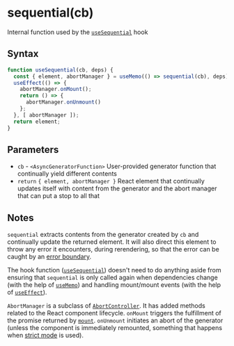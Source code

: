 # sequential(cb)

Internal function used by the [`useSequential`](./useSequential) hook

## Syntax

```js
function useSequential(cb, deps) {
  const { element, abortManager } = useMemo(() => sequential(cb), deps);
  useEffect(() => {
    abortManager.onMount();
    return () => {
      abortManager.onUnmount()
    };
  }, [ abortManager ]);
  return element;
}
```

## Parameters

* `cb` - `<AsyncGeneratorFunction>` User-provided generator function that continually yield different contents
* `return` `{ element, abortManager }` React element that continually updates itself with content from the generator
and the abort manager that can put a stop to all that

## Notes

`sequential` extracts contents from the generator created by `cb` and continually update the returned element.
It will also direct this element to throw any error it encounters, during rerendering, so that the error can be
caught by an [error boundary](https://reactjs.org/docs/error-boundaries.html).

The hook function ([`useSequential`](./useSequential)) doesn't need to do anything
aside from ensuring that `sequential` is only called again when dependencies change (with the help of
[`useMemo`](https://reactjs.org/docs/hooks-reference.html#usememo)) and handling mount/mount events (with the help
of [`useEffect`](https://reactjs.org/docs/hooks-reference.html#useeffect)).

`AbortManager` is a subclass of [`AbortController`](https://developer.mozilla.org/en-US/docs/Web/API/AbortController).
It has added methods related to the React component lifecycle. `onMount` triggers the fulfillment of the promise
returned by [`mount`](./mount.md). `onUnmount` initiates an abort of the generator (unless the component is immediately
remounted, something that happens when [strict mode](https://reactjs.org/docs/strict-mode.html) is used).
